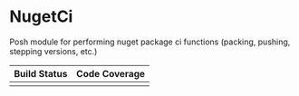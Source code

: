 # NugetCi

Posh module for performing nuget package ci functions (packing, pushing, stepping versions, etc.)

|Build Status|Code Coverage|
|------------|-------------|
|||